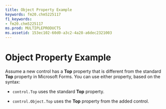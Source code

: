 ```yaml
---
title: Object Property Example
keywords: fm20.chm5225117
f1_keywords:
- fm20.chm5225117
ms.prod: MULTIPLEPRODUCTS
ms.assetid: 153ec102-60d0-a3c2-4a28-a6dec2321003
---
```



# Object Property Example

Assume a new control has a  **Top** property that is different from the standard **Top** property in Microsoft Forms. You can use either property, based on the syntax:



-  `control.Top` uses the standard **Top** property.
    
-  `control.Object.Top` uses the **Top** property from the added control.
    


